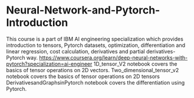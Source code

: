 # Neural-Network-and-Pytorch-Introduction
This course is a part of IBM AI engineering specialization which provides introduction to tensors, Pytorch datasets, optimization, differentiation and linear regression, cost calculation, derivatives and partial derivatives-Pytorch way. https://www.coursera.org/learn/deep-neural-networks-with-pytorch?specialization=ai-engineer
1D_tensor_V2 notebook covers the basics of tensor operations on 2D vectors.
Two_dimensional_tensor_v2 notebook covers the basics of tensor operations on 2D tensors 
DerivativesandGraphsinPytorch notebook covers the differentiation using Pytorch.
